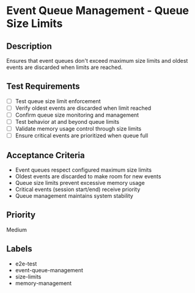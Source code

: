# Event Queue Management - Queue Size Limits

## Description
Ensures that event queues don't exceed maximum size limits and oldest events are discarded when limits are reached.

## Test Requirements
- [ ] Test queue size limit enforcement
- [ ] Verify oldest events are discarded when limit reached
- [ ] Confirm queue size monitoring and management
- [ ] Test behavior at and beyond queue limits
- [ ] Validate memory usage control through size limits
- [ ] Ensure critical events are prioritized when queue full

## Acceptance Criteria
- Event queues respect configured maximum size limits
- Oldest events are discarded to make room for new events
- Queue size limits prevent excessive memory usage
- Critical events (session start/end) receive priority
- Queue management maintains system stability

## Priority
Medium

## Labels
- e2e-test
- event-queue-management
- size-limits
- memory-management